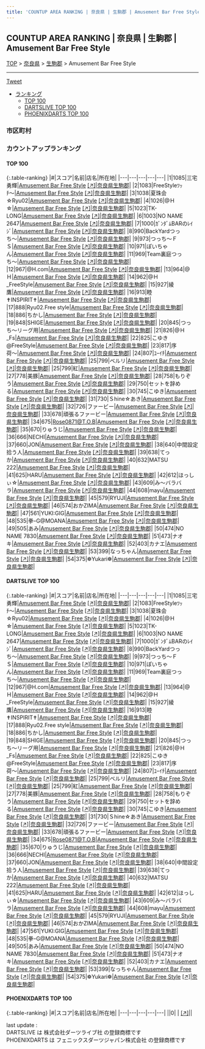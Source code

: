 ```yaml
---
title: 'COUNTUP AREA RANKING | 奈良県 | 生駒郡 | Amusement Bar Free Style'
---
```

## COUNTUP AREA RANKING | 奈良県 | 生駒郡 | Amusement Bar Free Style

[TOP](/darts/rank/) > [奈良県](/darts/rank/奈良県/) > [生駒郡](/darts/rank/奈良県/生駒郡/) > Amusement Bar Free Style

___

<a href="https://twitter.com/share?ref_src=twsrc%5Etfw" data-text="COUNTUP AREA RANKING | 奈良県生駒郡Amusement Bar Free Style" class="twitter-share-button" data-hashtags="DARTSLIVE,PHOENIXDARTS,darts,ダーツ" data-show-count="false">Tweet</a>

* [ランキング](#カウントアップランキング)
    * [TOP 100](#top-100)
    * [DARTSLIVE TOP 100](#dartslive-top-100)
    * [PHOENIXDARTS TOP 100](#phoenixdarts-top-100)

### 市区町村

<ul>

</ul>

### カウントアップランキング

#### TOP 100



{:.table-ranking}
|#|スコア|名前|店名|所在地|
|---|---|---|---|---|
|1|1085|<span class="rank-name-dl">三宅 勇輝</span>|<a href="/darts/rank/shops/1a01c2f8eb40a5d0a3f63593b5358cc4.html">Amusement Bar Free Style</a> <a href="https://search.dartslive.com/jp/shop/1a01c2f8eb40a5d0a3f63593b5358cc4">[↗]</a>|<a href="/darts/rank/奈良県/生駒郡">奈良県生駒郡</a>|
|2|1083|<span class="rank-name-dl">FreeStyleﾂｯﾁ〜</span>|<a href="/darts/rank/shops/1a01c2f8eb40a5d0a3f63593b5358cc4.html">Amusement Bar Free Style</a> <a href="https://search.dartslive.com/jp/shop/1a01c2f8eb40a5d0a3f63593b5358cc4">[↗]</a>|<a href="/darts/rank/奈良県/生駒郡">奈良県生駒郡</a>|
|3|1038|<span class="rank-name-dl">夏珠会☆Ryu02</span>|<a href="/darts/rank/shops/1a01c2f8eb40a5d0a3f63593b5358cc4.html">Amusement Bar Free Style</a> <a href="https://search.dartslive.com/jp/shop/1a01c2f8eb40a5d0a3f63593b5358cc4">[↗]</a>|<a href="/darts/rank/奈良県/生駒郡">奈良県生駒郡</a>|
|4|1026|<span class="rank-name-dl">@Ｈ☆</span>|<a href="/darts/rank/shops/1a01c2f8eb40a5d0a3f63593b5358cc4.html">Amusement Bar Free Style</a> <a href="https://search.dartslive.com/jp/shop/1a01c2f8eb40a5d0a3f63593b5358cc4">[↗]</a>|<a href="/darts/rank/奈良県/生駒郡">奈良県生駒郡</a>|
|5|1023|<span class="rank-name-dl">TK-LONG</span>|<a href="/darts/rank/shops/1a01c2f8eb40a5d0a3f63593b5358cc4.html">Amusement Bar Free Style</a> <a href="https://search.dartslive.com/jp/shop/1a01c2f8eb40a5d0a3f63593b5358cc4">[↗]</a>|<a href="/darts/rank/奈良県/生駒郡">奈良県生駒郡</a>|
|6|1003|<span class="rank-name-dl">NO NAME 2647</span>|<a href="/darts/rank/shops/1a01c2f8eb40a5d0a3f63593b5358cc4.html">Amusement Bar Free Style</a> <a href="https://search.dartslive.com/jp/shop/1a01c2f8eb40a5d0a3f63593b5358cc4">[↗]</a>|<a href="/darts/rank/奈良県/生駒郡">奈良県生駒郡</a>|
|7|1000|<span class="rank-name-dl">ｶﾞﾝﾀﾞﾑBARのﾚｲｼﾞ</span>|<a href="/darts/rank/shops/1a01c2f8eb40a5d0a3f63593b5358cc4.html">Amusement Bar Free Style</a> <a href="https://search.dartslive.com/jp/shop/1a01c2f8eb40a5d0a3f63593b5358cc4">[↗]</a>|<a href="/darts/rank/奈良県/生駒郡">奈良県生駒郡</a>|
|8|990|<span class="rank-name-dl">BackYardつっち〜</span>|<a href="/darts/rank/shops/1a01c2f8eb40a5d0a3f63593b5358cc4.html">Amusement Bar Free Style</a> <a href="https://search.dartslive.com/jp/shop/1a01c2f8eb40a5d0a3f63593b5358cc4">[↗]</a>|<a href="/darts/rank/奈良県/生駒郡">奈良県生駒郡</a>|
|9|973|<span class="rank-name-dl">つっち〜ＦＳ</span>|<a href="/darts/rank/shops/1a01c2f8eb40a5d0a3f63593b5358cc4.html">Amusement Bar Free Style</a> <a href="https://search.dartslive.com/jp/shop/1a01c2f8eb40a5d0a3f63593b5358cc4">[↗]</a>|<a href="/darts/rank/奈良県/生駒郡">奈良県生駒郡</a>|
|10|971|<span class="rank-name-dl">ぽいちゃん</span>|<a href="/darts/rank/shops/1a01c2f8eb40a5d0a3f63593b5358cc4.html">Amusement Bar Free Style</a> <a href="https://search.dartslive.com/jp/shop/1a01c2f8eb40a5d0a3f63593b5358cc4">[↗]</a>|<a href="/darts/rank/奈良県/生駒郡">奈良県生駒郡</a>|
|11|969|<span class="rank-name-dl">Team裏庭つっち〜</span>|<a href="/darts/rank/shops/1a01c2f8eb40a5d0a3f63593b5358cc4.html">Amusement Bar Free Style</a> <a href="https://search.dartslive.com/jp/shop/1a01c2f8eb40a5d0a3f63593b5358cc4">[↗]</a>|<a href="/darts/rank/奈良県/生駒郡">奈良県生駒郡</a>|
|12|967|<span class="rank-name-dl">@H.com</span>|<a href="/darts/rank/shops/1a01c2f8eb40a5d0a3f63593b5358cc4.html">Amusement Bar Free Style</a> <a href="https://search.dartslive.com/jp/shop/1a01c2f8eb40a5d0a3f63593b5358cc4">[↗]</a>|<a href="/darts/rank/奈良県/生駒郡">奈良県生駒郡</a>|
|13|964|<span class="rank-name-dl">@Ｈ</span>|<a href="/darts/rank/shops/1a01c2f8eb40a5d0a3f63593b5358cc4.html">Amusement Bar Free Style</a> <a href="https://search.dartslive.com/jp/shop/1a01c2f8eb40a5d0a3f63593b5358cc4">[↗]</a>|<a href="/darts/rank/奈良県/生駒郡">奈良県生駒郡</a>|
|14|962|<span class="rank-name-dl">@Ｈ_FreeStyle</span>|<a href="/darts/rank/shops/1a01c2f8eb40a5d0a3f63593b5358cc4.html">Amusement Bar Free Style</a> <a href="https://search.dartslive.com/jp/shop/1a01c2f8eb40a5d0a3f63593b5358cc4">[↗]</a>|<a href="/darts/rank/奈良県/生駒郡">奈良県生駒郡</a>|
|15|927|<span class="rank-name-dl">綾鷹</span>|<a href="/darts/rank/shops/1a01c2f8eb40a5d0a3f63593b5358cc4.html">Amusement Bar Free Style</a> <a href="https://search.dartslive.com/jp/shop/1a01c2f8eb40a5d0a3f63593b5358cc4">[↗]</a>|<a href="/darts/rank/奈良県/生駒郡">奈良県生駒郡</a>|
|16|913|<span class="rank-name-dl">睦✝INSPIRIT✝</span>|<a href="/darts/rank/shops/1a01c2f8eb40a5d0a3f63593b5358cc4.html">Amusement Bar Free Style</a> <a href="https://search.dartslive.com/jp/shop/1a01c2f8eb40a5d0a3f63593b5358cc4">[↗]</a>|<a href="/darts/rank/奈良県/生駒郡">奈良県生駒郡</a>|
|17|888|<span class="rank-name-dl">Ryu02.Free style</span>|<a href="/darts/rank/shops/1a01c2f8eb40a5d0a3f63593b5358cc4.html">Amusement Bar Free Style</a> <a href="https://search.dartslive.com/jp/shop/1a01c2f8eb40a5d0a3f63593b5358cc4">[↗]</a>|<a href="/darts/rank/奈良県/生駒郡">奈良県生駒郡</a>|
|18|886|<span class="rank-name-dl">ちかし</span>|<a href="/darts/rank/shops/1a01c2f8eb40a5d0a3f63593b5358cc4.html">Amusement Bar Free Style</a> <a href="https://search.dartslive.com/jp/shop/1a01c2f8eb40a5d0a3f63593b5358cc4">[↗]</a>|<a href="/darts/rank/奈良県/生駒郡">奈良県生駒郡</a>|
|19|848|<span class="rank-name-dl">SHIGE</span>|<a href="/darts/rank/shops/1a01c2f8eb40a5d0a3f63593b5358cc4.html">Amusement Bar Free Style</a> <a href="https://search.dartslive.com/jp/shop/1a01c2f8eb40a5d0a3f63593b5358cc4">[↗]</a>|<a href="/darts/rank/奈良県/生駒郡">奈良県生駒郡</a>|
|20|845|<span class="rank-name-dl">つっち〜リーグ用</span>|<a href="/darts/rank/shops/1a01c2f8eb40a5d0a3f63593b5358cc4.html">Amusement Bar Free Style</a> <a href="https://search.dartslive.com/jp/shop/1a01c2f8eb40a5d0a3f63593b5358cc4">[↗]</a>|<a href="/darts/rank/奈良県/生駒郡">奈良県生駒郡</a>|
|21|826|<span class="rank-name-dl">@Ｈ_Fs</span>|<a href="/darts/rank/shops/1a01c2f8eb40a5d0a3f63593b5358cc4.html">Amusement Bar Free Style</a> <a href="https://search.dartslive.com/jp/shop/1a01c2f8eb40a5d0a3f63593b5358cc4">[↗]</a>|<a href="/darts/rank/奈良県/生駒郡">奈良県生駒郡</a>|
|22|825|<span class="rank-name-dl">こゆき@FreeStyle</span>|<a href="/darts/rank/shops/1a01c2f8eb40a5d0a3f63593b5358cc4.html">Amusement Bar Free Style</a> <a href="https://search.dartslive.com/jp/shop/1a01c2f8eb40a5d0a3f63593b5358cc4">[↗]</a>|<a href="/darts/rank/奈良県/生駒郡">奈良県生駒郡</a>|
|23|817|<span class="rank-name-dl">序荷〜</span>|<a href="/darts/rank/shops/1a01c2f8eb40a5d0a3f63593b5358cc4.html">Amusement Bar Free Style</a> <a href="https://search.dartslive.com/jp/shop/1a01c2f8eb40a5d0a3f63593b5358cc4">[↗]</a>|<a href="/darts/rank/奈良県/生駒郡">奈良県生駒郡</a>|
|24|807|<span class="rank-name-dl">ﾕｰｲﾁ</span>|<a href="/darts/rank/shops/1a01c2f8eb40a5d0a3f63593b5358cc4.html">Amusement Bar Free Style</a> <a href="https://search.dartslive.com/jp/shop/1a01c2f8eb40a5d0a3f63593b5358cc4">[↗]</a>|<a href="/darts/rank/奈良県/生駒郡">奈良県生駒郡</a>|
|25|799|<span class="rank-name-dl">ベルリ</span>|<a href="/darts/rank/shops/1a01c2f8eb40a5d0a3f63593b5358cc4.html">Amusement Bar Free Style</a> <a href="https://search.dartslive.com/jp/shop/1a01c2f8eb40a5d0a3f63593b5358cc4">[↗]</a>|<a href="/darts/rank/奈良県/生駒郡">奈良県生駒郡</a>|
|25|799|<span class="rank-name-dl">紅</span>|<a href="/darts/rank/shops/1a01c2f8eb40a5d0a3f63593b5358cc4.html">Amusement Bar Free Style</a> <a href="https://search.dartslive.com/jp/shop/1a01c2f8eb40a5d0a3f63593b5358cc4">[↗]</a>|<a href="/darts/rank/奈良県/生駒郡">奈良県生駒郡</a>|
|27|778|<span class="rank-name-dl">美豚</span>|<a href="/darts/rank/shops/1a01c2f8eb40a5d0a3f63593b5358cc4.html">Amusement Bar Free Style</a> <a href="https://search.dartslive.com/jp/shop/1a01c2f8eb40a5d0a3f63593b5358cc4">[↗]</a>|<a href="/darts/rank/奈良県/生駒郡">奈良県生駒郡</a>|
|28|758|<span class="rank-name-dl">もりぞう</span>|<a href="/darts/rank/shops/1a01c2f8eb40a5d0a3f63593b5358cc4.html">Amusement Bar Free Style</a> <a href="https://search.dartslive.com/jp/shop/1a01c2f8eb40a5d0a3f63593b5358cc4">[↗]</a>|<a href="/darts/rank/奈良県/生駒郡">奈良県生駒郡</a>|
|29|750|<span class="rank-name-dl">セットを辞める</span>|<a href="/darts/rank/shops/1a01c2f8eb40a5d0a3f63593b5358cc4.html">Amusement Bar Free Style</a> <a href="https://search.dartslive.com/jp/shop/1a01c2f8eb40a5d0a3f63593b5358cc4">[↗]</a>|<a href="/darts/rank/奈良県/生駒郡">奈良県生駒郡</a>|
|30|745|<span class="rank-name-dl">こゆき</span>|<a href="/darts/rank/shops/1a01c2f8eb40a5d0a3f63593b5358cc4.html">Amusement Bar Free Style</a> <a href="https://search.dartslive.com/jp/shop/1a01c2f8eb40a5d0a3f63593b5358cc4">[↗]</a>|<a href="/darts/rank/奈良県/生駒郡">奈良県生駒郡</a>|
|31|730|<span class="rank-name-dl">Ｓhine☆あき</span>|<a href="/darts/rank/shops/1a01c2f8eb40a5d0a3f63593b5358cc4.html">Amusement Bar Free Style</a> <a href="https://search.dartslive.com/jp/shop/1a01c2f8eb40a5d0a3f63593b5358cc4">[↗]</a>|<a href="/darts/rank/奈良県/生駒郡">奈良県生駒郡</a>|
|32|726|<span class="rank-name-dl">ファービー</span>|<a href="/darts/rank/shops/1a01c2f8eb40a5d0a3f63593b5358cc4.html">Amusement Bar Free Style</a> <a href="https://search.dartslive.com/jp/shop/1a01c2f8eb40a5d0a3f63593b5358cc4">[↗]</a>|<a href="/darts/rank/奈良県/生駒郡">奈良県生駒郡</a>|
|33|678|<span class="rank-name-dl">頑張るファービー</span>|<a href="/darts/rank/shops/1a01c2f8eb40a5d0a3f63593b5358cc4.html">Amusement Bar Free Style</a> <a href="https://search.dartslive.com/jp/shop/1a01c2f8eb40a5d0a3f63593b5358cc4">[↗]</a>|<a href="/darts/rank/奈良県/生駒郡">奈良県生駒郡</a>|
|34|675|<span class="rank-name-dl">Rose0871@T.O.B</span>|<a href="/darts/rank/shops/1a01c2f8eb40a5d0a3f63593b5358cc4.html">Amusement Bar Free Style</a> <a href="https://search.dartslive.com/jp/shop/1a01c2f8eb40a5d0a3f63593b5358cc4">[↗]</a>|<a href="/darts/rank/奈良県/生駒郡">奈良県生駒郡</a>|
|35|670|<span class="rank-name-dl">りゅうじ</span>|<a href="/darts/rank/shops/1a01c2f8eb40a5d0a3f63593b5358cc4.html">Amusement Bar Free Style</a> <a href="https://search.dartslive.com/jp/shop/1a01c2f8eb40a5d0a3f63593b5358cc4">[↗]</a>|<a href="/darts/rank/奈良県/生駒郡">奈良県生駒郡</a>|
|36|666|<span class="rank-name-dl">NECHI</span>|<a href="/darts/rank/shops/1a01c2f8eb40a5d0a3f63593b5358cc4.html">Amusement Bar Free Style</a> <a href="https://search.dartslive.com/jp/shop/1a01c2f8eb40a5d0a3f63593b5358cc4">[↗]</a>|<a href="/darts/rank/奈良県/生駒郡">奈良県生駒郡</a>|
|37|660|<span class="rank-name-dl">JON</span>|<a href="/darts/rank/shops/1a01c2f8eb40a5d0a3f63593b5358cc4.html">Amusement Bar Free Style</a> <a href="https://search.dartslive.com/jp/shop/1a01c2f8eb40a5d0a3f63593b5358cc4">[↗]</a>|<a href="/darts/rank/奈良県/生駒郡">奈良県生駒郡</a>|
|38|640|<span class="rank-name-dl">中間設定拾う人</span>|<a href="/darts/rank/shops/1a01c2f8eb40a5d0a3f63593b5358cc4.html">Amusement Bar Free Style</a> <a href="https://search.dartslive.com/jp/shop/1a01c2f8eb40a5d0a3f63593b5358cc4">[↗]</a>|<a href="/darts/rank/奈良県/生駒郡">奈良県生駒郡</a>|
|39|638|<span class="rank-name-dl">てっか</span>|<a href="/darts/rank/shops/1a01c2f8eb40a5d0a3f63593b5358cc4.html">Amusement Bar Free Style</a> <a href="https://search.dartslive.com/jp/shop/1a01c2f8eb40a5d0a3f63593b5358cc4">[↗]</a>|<a href="/darts/rank/奈良県/生駒郡">奈良県生駒郡</a>|
|40|632|<span class="rank-name-dl">MATSU 222</span>|<a href="/darts/rank/shops/1a01c2f8eb40a5d0a3f63593b5358cc4.html">Amusement Bar Free Style</a> <a href="https://search.dartslive.com/jp/shop/1a01c2f8eb40a5d0a3f63593b5358cc4">[↗]</a>|<a href="/darts/rank/奈良県/生駒郡">奈良県生駒郡</a>|
|41|625|<span class="rank-name-dl">HARU</span>|<a href="/darts/rank/shops/1a01c2f8eb40a5d0a3f63593b5358cc4.html">Amusement Bar Free Style</a> <a href="https://search.dartslive.com/jp/shop/1a01c2f8eb40a5d0a3f63593b5358cc4">[↗]</a>|<a href="/darts/rank/奈良県/生駒郡">奈良県生駒郡</a>|
|42|612|<span class="rank-name-dl">ほっしぃ☆</span>|<a href="/darts/rank/shops/1a01c2f8eb40a5d0a3f63593b5358cc4.html">Amusement Bar Free Style</a> <a href="https://search.dartslive.com/jp/shop/1a01c2f8eb40a5d0a3f63593b5358cc4">[↗]</a>|<a href="/darts/rank/奈良県/生駒郡">奈良県生駒郡</a>|
|43|609|<span class="rank-name-dl">み〜バラバラ</span>|<a href="/darts/rank/shops/1a01c2f8eb40a5d0a3f63593b5358cc4.html">Amusement Bar Free Style</a> <a href="https://search.dartslive.com/jp/shop/1a01c2f8eb40a5d0a3f63593b5358cc4">[↗]</a>|<a href="/darts/rank/奈良県/生駒郡">奈良県生駒郡</a>|
|44|608|<span class="rank-name-dl">mayu</span>|<a href="/darts/rank/shops/1a01c2f8eb40a5d0a3f63593b5358cc4.html">Amusement Bar Free Style</a> <a href="https://search.dartslive.com/jp/shop/1a01c2f8eb40a5d0a3f63593b5358cc4">[↗]</a>|<a href="/darts/rank/奈良県/生駒郡">奈良県生駒郡</a>|
|45|579|<span class="rank-name-dl">RYUJI</span>|<a href="/darts/rank/shops/1a01c2f8eb40a5d0a3f63593b5358cc4.html">Amusement Bar Free Style</a> <a href="https://search.dartslive.com/jp/shop/1a01c2f8eb40a5d0a3f63593b5358cc4">[↗]</a>|<a href="/darts/rank/奈良県/生駒郡">奈良県生駒郡</a>|
|46|574|<span class="rank-name-dl">おかZIMA</span>|<a href="/darts/rank/shops/1a01c2f8eb40a5d0a3f63593b5358cc4.html">Amusement Bar Free Style</a> <a href="https://search.dartslive.com/jp/shop/1a01c2f8eb40a5d0a3f63593b5358cc4">[↗]</a>|<a href="/darts/rank/奈良県/生駒郡">奈良県生駒郡</a>|
|47|561|<span class="rank-name-dl">YUKI:GIG</span>|<a href="/darts/rank/shops/1a01c2f8eb40a5d0a3f63593b5358cc4.html">Amusement Bar Free Style</a> <a href="https://search.dartslive.com/jp/shop/1a01c2f8eb40a5d0a3f63593b5358cc4">[↗]</a>|<a href="/darts/rank/奈良県/生駒郡">奈良県生駒郡</a>|
|48|535|<span class="rank-name-dl">拳ｰG@MOANA</span>|<a href="/darts/rank/shops/1a01c2f8eb40a5d0a3f63593b5358cc4.html">Amusement Bar Free Style</a> <a href="https://search.dartslive.com/jp/shop/1a01c2f8eb40a5d0a3f63593b5358cc4">[↗]</a>|<a href="/darts/rank/奈良県/生駒郡">奈良県生駒郡</a>|
|49|505|<span class="rank-name-dl">あみ</span>|<a href="/darts/rank/shops/1a01c2f8eb40a5d0a3f63593b5358cc4.html">Amusement Bar Free Style</a> <a href="https://search.dartslive.com/jp/shop/1a01c2f8eb40a5d0a3f63593b5358cc4">[↗]</a>|<a href="/darts/rank/奈良県/生駒郡">奈良県生駒郡</a>|
|50|474|<span class="rank-name-dl">NO NAME 7830</span>|<a href="/darts/rank/shops/1a01c2f8eb40a5d0a3f63593b5358cc4.html">Amusement Bar Free Style</a> <a href="https://search.dartslive.com/jp/shop/1a01c2f8eb40a5d0a3f63593b5358cc4">[↗]</a>|<a href="/darts/rank/奈良県/生駒郡">奈良県生駒郡</a>|
|51|473|<span class="rank-name-dl">ナオキ</span>|<a href="/darts/rank/shops/1a01c2f8eb40a5d0a3f63593b5358cc4.html">Amusement Bar Free Style</a> <a href="https://search.dartslive.com/jp/shop/1a01c2f8eb40a5d0a3f63593b5358cc4">[↗]</a>|<a href="/darts/rank/奈良県/生駒郡">奈良県生駒郡</a>|
|52|403|<span class="rank-name-dl">カナエ</span>|<a href="/darts/rank/shops/1a01c2f8eb40a5d0a3f63593b5358cc4.html">Amusement Bar Free Style</a> <a href="https://search.dartslive.com/jp/shop/1a01c2f8eb40a5d0a3f63593b5358cc4">[↗]</a>|<a href="/darts/rank/奈良県/生駒郡">奈良県生駒郡</a>|
|53|399|<span class="rank-name-dl">なっちゃん</span>|<a href="/darts/rank/shops/1a01c2f8eb40a5d0a3f63593b5358cc4.html">Amusement Bar Free Style</a> <a href="https://search.dartslive.com/jp/shop/1a01c2f8eb40a5d0a3f63593b5358cc4">[↗]</a>|<a href="/darts/rank/奈良県/生駒郡">奈良県生駒郡</a>|
|54|375|<span class="rank-name-dl">❁Yukari❁</span>|<a href="/darts/rank/shops/1a01c2f8eb40a5d0a3f63593b5358cc4.html">Amusement Bar Free Style</a> <a href="https://search.dartslive.com/jp/shop/1a01c2f8eb40a5d0a3f63593b5358cc4">[↗]</a>|<a href="/darts/rank/奈良県/生駒郡">奈良県生駒郡</a>|


#### DARTSLIVE TOP 100



{:.table-ranking}
|#|スコア|名前|店名|所在地|
|---|---|---|---|---|
|1|1085|<span class="rank-name-dl">三宅 勇輝</span>|<a href="/darts/rank/shops/1a01c2f8eb40a5d0a3f63593b5358cc4.html">Amusement Bar Free Style</a> <a href="https://search.dartslive.com/jp/shop/1a01c2f8eb40a5d0a3f63593b5358cc4">[↗]</a>|<a href="/darts/rank/奈良県/生駒郡">奈良県生駒郡</a>|
|2|1083|<span class="rank-name-dl">FreeStyleﾂｯﾁ〜</span>|<a href="/darts/rank/shops/1a01c2f8eb40a5d0a3f63593b5358cc4.html">Amusement Bar Free Style</a> <a href="https://search.dartslive.com/jp/shop/1a01c2f8eb40a5d0a3f63593b5358cc4">[↗]</a>|<a href="/darts/rank/奈良県/生駒郡">奈良県生駒郡</a>|
|3|1038|<span class="rank-name-dl">夏珠会☆Ryu02</span>|<a href="/darts/rank/shops/1a01c2f8eb40a5d0a3f63593b5358cc4.html">Amusement Bar Free Style</a> <a href="https://search.dartslive.com/jp/shop/1a01c2f8eb40a5d0a3f63593b5358cc4">[↗]</a>|<a href="/darts/rank/奈良県/生駒郡">奈良県生駒郡</a>|
|4|1026|<span class="rank-name-dl">@Ｈ☆</span>|<a href="/darts/rank/shops/1a01c2f8eb40a5d0a3f63593b5358cc4.html">Amusement Bar Free Style</a> <a href="https://search.dartslive.com/jp/shop/1a01c2f8eb40a5d0a3f63593b5358cc4">[↗]</a>|<a href="/darts/rank/奈良県/生駒郡">奈良県生駒郡</a>|
|5|1023|<span class="rank-name-dl">TK-LONG</span>|<a href="/darts/rank/shops/1a01c2f8eb40a5d0a3f63593b5358cc4.html">Amusement Bar Free Style</a> <a href="https://search.dartslive.com/jp/shop/1a01c2f8eb40a5d0a3f63593b5358cc4">[↗]</a>|<a href="/darts/rank/奈良県/生駒郡">奈良県生駒郡</a>|
|6|1003|<span class="rank-name-dl">NO NAME 2647</span>|<a href="/darts/rank/shops/1a01c2f8eb40a5d0a3f63593b5358cc4.html">Amusement Bar Free Style</a> <a href="https://search.dartslive.com/jp/shop/1a01c2f8eb40a5d0a3f63593b5358cc4">[↗]</a>|<a href="/darts/rank/奈良県/生駒郡">奈良県生駒郡</a>|
|7|1000|<span class="rank-name-dl">ｶﾞﾝﾀﾞﾑBARのﾚｲｼﾞ</span>|<a href="/darts/rank/shops/1a01c2f8eb40a5d0a3f63593b5358cc4.html">Amusement Bar Free Style</a> <a href="https://search.dartslive.com/jp/shop/1a01c2f8eb40a5d0a3f63593b5358cc4">[↗]</a>|<a href="/darts/rank/奈良県/生駒郡">奈良県生駒郡</a>|
|8|990|<span class="rank-name-dl">BackYardつっち〜</span>|<a href="/darts/rank/shops/1a01c2f8eb40a5d0a3f63593b5358cc4.html">Amusement Bar Free Style</a> <a href="https://search.dartslive.com/jp/shop/1a01c2f8eb40a5d0a3f63593b5358cc4">[↗]</a>|<a href="/darts/rank/奈良県/生駒郡">奈良県生駒郡</a>|
|9|973|<span class="rank-name-dl">つっち〜ＦＳ</span>|<a href="/darts/rank/shops/1a01c2f8eb40a5d0a3f63593b5358cc4.html">Amusement Bar Free Style</a> <a href="https://search.dartslive.com/jp/shop/1a01c2f8eb40a5d0a3f63593b5358cc4">[↗]</a>|<a href="/darts/rank/奈良県/生駒郡">奈良県生駒郡</a>|
|10|971|<span class="rank-name-dl">ぽいちゃん</span>|<a href="/darts/rank/shops/1a01c2f8eb40a5d0a3f63593b5358cc4.html">Amusement Bar Free Style</a> <a href="https://search.dartslive.com/jp/shop/1a01c2f8eb40a5d0a3f63593b5358cc4">[↗]</a>|<a href="/darts/rank/奈良県/生駒郡">奈良県生駒郡</a>|
|11|969|<span class="rank-name-dl">Team裏庭つっち〜</span>|<a href="/darts/rank/shops/1a01c2f8eb40a5d0a3f63593b5358cc4.html">Amusement Bar Free Style</a> <a href="https://search.dartslive.com/jp/shop/1a01c2f8eb40a5d0a3f63593b5358cc4">[↗]</a>|<a href="/darts/rank/奈良県/生駒郡">奈良県生駒郡</a>|
|12|967|<span class="rank-name-dl">@H.com</span>|<a href="/darts/rank/shops/1a01c2f8eb40a5d0a3f63593b5358cc4.html">Amusement Bar Free Style</a> <a href="https://search.dartslive.com/jp/shop/1a01c2f8eb40a5d0a3f63593b5358cc4">[↗]</a>|<a href="/darts/rank/奈良県/生駒郡">奈良県生駒郡</a>|
|13|964|<span class="rank-name-dl">@Ｈ</span>|<a href="/darts/rank/shops/1a01c2f8eb40a5d0a3f63593b5358cc4.html">Amusement Bar Free Style</a> <a href="https://search.dartslive.com/jp/shop/1a01c2f8eb40a5d0a3f63593b5358cc4">[↗]</a>|<a href="/darts/rank/奈良県/生駒郡">奈良県生駒郡</a>|
|14|962|<span class="rank-name-dl">@Ｈ_FreeStyle</span>|<a href="/darts/rank/shops/1a01c2f8eb40a5d0a3f63593b5358cc4.html">Amusement Bar Free Style</a> <a href="https://search.dartslive.com/jp/shop/1a01c2f8eb40a5d0a3f63593b5358cc4">[↗]</a>|<a href="/darts/rank/奈良県/生駒郡">奈良県生駒郡</a>|
|15|927|<span class="rank-name-dl">綾鷹</span>|<a href="/darts/rank/shops/1a01c2f8eb40a5d0a3f63593b5358cc4.html">Amusement Bar Free Style</a> <a href="https://search.dartslive.com/jp/shop/1a01c2f8eb40a5d0a3f63593b5358cc4">[↗]</a>|<a href="/darts/rank/奈良県/生駒郡">奈良県生駒郡</a>|
|16|913|<span class="rank-name-dl">睦✝INSPIRIT✝</span>|<a href="/darts/rank/shops/1a01c2f8eb40a5d0a3f63593b5358cc4.html">Amusement Bar Free Style</a> <a href="https://search.dartslive.com/jp/shop/1a01c2f8eb40a5d0a3f63593b5358cc4">[↗]</a>|<a href="/darts/rank/奈良県/生駒郡">奈良県生駒郡</a>|
|17|888|<span class="rank-name-dl">Ryu02.Free style</span>|<a href="/darts/rank/shops/1a01c2f8eb40a5d0a3f63593b5358cc4.html">Amusement Bar Free Style</a> <a href="https://search.dartslive.com/jp/shop/1a01c2f8eb40a5d0a3f63593b5358cc4">[↗]</a>|<a href="/darts/rank/奈良県/生駒郡">奈良県生駒郡</a>|
|18|886|<span class="rank-name-dl">ちかし</span>|<a href="/darts/rank/shops/1a01c2f8eb40a5d0a3f63593b5358cc4.html">Amusement Bar Free Style</a> <a href="https://search.dartslive.com/jp/shop/1a01c2f8eb40a5d0a3f63593b5358cc4">[↗]</a>|<a href="/darts/rank/奈良県/生駒郡">奈良県生駒郡</a>|
|19|848|<span class="rank-name-dl">SHIGE</span>|<a href="/darts/rank/shops/1a01c2f8eb40a5d0a3f63593b5358cc4.html">Amusement Bar Free Style</a> <a href="https://search.dartslive.com/jp/shop/1a01c2f8eb40a5d0a3f63593b5358cc4">[↗]</a>|<a href="/darts/rank/奈良県/生駒郡">奈良県生駒郡</a>|
|20|845|<span class="rank-name-dl">つっち〜リーグ用</span>|<a href="/darts/rank/shops/1a01c2f8eb40a5d0a3f63593b5358cc4.html">Amusement Bar Free Style</a> <a href="https://search.dartslive.com/jp/shop/1a01c2f8eb40a5d0a3f63593b5358cc4">[↗]</a>|<a href="/darts/rank/奈良県/生駒郡">奈良県生駒郡</a>|
|21|826|<span class="rank-name-dl">@Ｈ_Fs</span>|<a href="/darts/rank/shops/1a01c2f8eb40a5d0a3f63593b5358cc4.html">Amusement Bar Free Style</a> <a href="https://search.dartslive.com/jp/shop/1a01c2f8eb40a5d0a3f63593b5358cc4">[↗]</a>|<a href="/darts/rank/奈良県/生駒郡">奈良県生駒郡</a>|
|22|825|<span class="rank-name-dl">こゆき@FreeStyle</span>|<a href="/darts/rank/shops/1a01c2f8eb40a5d0a3f63593b5358cc4.html">Amusement Bar Free Style</a> <a href="https://search.dartslive.com/jp/shop/1a01c2f8eb40a5d0a3f63593b5358cc4">[↗]</a>|<a href="/darts/rank/奈良県/生駒郡">奈良県生駒郡</a>|
|23|817|<span class="rank-name-dl">序荷〜</span>|<a href="/darts/rank/shops/1a01c2f8eb40a5d0a3f63593b5358cc4.html">Amusement Bar Free Style</a> <a href="https://search.dartslive.com/jp/shop/1a01c2f8eb40a5d0a3f63593b5358cc4">[↗]</a>|<a href="/darts/rank/奈良県/生駒郡">奈良県生駒郡</a>|
|24|807|<span class="rank-name-dl">ﾕｰｲﾁ</span>|<a href="/darts/rank/shops/1a01c2f8eb40a5d0a3f63593b5358cc4.html">Amusement Bar Free Style</a> <a href="https://search.dartslive.com/jp/shop/1a01c2f8eb40a5d0a3f63593b5358cc4">[↗]</a>|<a href="/darts/rank/奈良県/生駒郡">奈良県生駒郡</a>|
|25|799|<span class="rank-name-dl">ベルリ</span>|<a href="/darts/rank/shops/1a01c2f8eb40a5d0a3f63593b5358cc4.html">Amusement Bar Free Style</a> <a href="https://search.dartslive.com/jp/shop/1a01c2f8eb40a5d0a3f63593b5358cc4">[↗]</a>|<a href="/darts/rank/奈良県/生駒郡">奈良県生駒郡</a>|
|25|799|<span class="rank-name-dl">紅</span>|<a href="/darts/rank/shops/1a01c2f8eb40a5d0a3f63593b5358cc4.html">Amusement Bar Free Style</a> <a href="https://search.dartslive.com/jp/shop/1a01c2f8eb40a5d0a3f63593b5358cc4">[↗]</a>|<a href="/darts/rank/奈良県/生駒郡">奈良県生駒郡</a>|
|27|778|<span class="rank-name-dl">美豚</span>|<a href="/darts/rank/shops/1a01c2f8eb40a5d0a3f63593b5358cc4.html">Amusement Bar Free Style</a> <a href="https://search.dartslive.com/jp/shop/1a01c2f8eb40a5d0a3f63593b5358cc4">[↗]</a>|<a href="/darts/rank/奈良県/生駒郡">奈良県生駒郡</a>|
|28|758|<span class="rank-name-dl">もりぞう</span>|<a href="/darts/rank/shops/1a01c2f8eb40a5d0a3f63593b5358cc4.html">Amusement Bar Free Style</a> <a href="https://search.dartslive.com/jp/shop/1a01c2f8eb40a5d0a3f63593b5358cc4">[↗]</a>|<a href="/darts/rank/奈良県/生駒郡">奈良県生駒郡</a>|
|29|750|<span class="rank-name-dl">セットを辞める</span>|<a href="/darts/rank/shops/1a01c2f8eb40a5d0a3f63593b5358cc4.html">Amusement Bar Free Style</a> <a href="https://search.dartslive.com/jp/shop/1a01c2f8eb40a5d0a3f63593b5358cc4">[↗]</a>|<a href="/darts/rank/奈良県/生駒郡">奈良県生駒郡</a>|
|30|745|<span class="rank-name-dl">こゆき</span>|<a href="/darts/rank/shops/1a01c2f8eb40a5d0a3f63593b5358cc4.html">Amusement Bar Free Style</a> <a href="https://search.dartslive.com/jp/shop/1a01c2f8eb40a5d0a3f63593b5358cc4">[↗]</a>|<a href="/darts/rank/奈良県/生駒郡">奈良県生駒郡</a>|
|31|730|<span class="rank-name-dl">Ｓhine☆あき</span>|<a href="/darts/rank/shops/1a01c2f8eb40a5d0a3f63593b5358cc4.html">Amusement Bar Free Style</a> <a href="https://search.dartslive.com/jp/shop/1a01c2f8eb40a5d0a3f63593b5358cc4">[↗]</a>|<a href="/darts/rank/奈良県/生駒郡">奈良県生駒郡</a>|
|32|726|<span class="rank-name-dl">ファービー</span>|<a href="/darts/rank/shops/1a01c2f8eb40a5d0a3f63593b5358cc4.html">Amusement Bar Free Style</a> <a href="https://search.dartslive.com/jp/shop/1a01c2f8eb40a5d0a3f63593b5358cc4">[↗]</a>|<a href="/darts/rank/奈良県/生駒郡">奈良県生駒郡</a>|
|33|678|<span class="rank-name-dl">頑張るファービー</span>|<a href="/darts/rank/shops/1a01c2f8eb40a5d0a3f63593b5358cc4.html">Amusement Bar Free Style</a> <a href="https://search.dartslive.com/jp/shop/1a01c2f8eb40a5d0a3f63593b5358cc4">[↗]</a>|<a href="/darts/rank/奈良県/生駒郡">奈良県生駒郡</a>|
|34|675|<span class="rank-name-dl">Rose0871@T.O.B</span>|<a href="/darts/rank/shops/1a01c2f8eb40a5d0a3f63593b5358cc4.html">Amusement Bar Free Style</a> <a href="https://search.dartslive.com/jp/shop/1a01c2f8eb40a5d0a3f63593b5358cc4">[↗]</a>|<a href="/darts/rank/奈良県/生駒郡">奈良県生駒郡</a>|
|35|670|<span class="rank-name-dl">りゅうじ</span>|<a href="/darts/rank/shops/1a01c2f8eb40a5d0a3f63593b5358cc4.html">Amusement Bar Free Style</a> <a href="https://search.dartslive.com/jp/shop/1a01c2f8eb40a5d0a3f63593b5358cc4">[↗]</a>|<a href="/darts/rank/奈良県/生駒郡">奈良県生駒郡</a>|
|36|666|<span class="rank-name-dl">NECHI</span>|<a href="/darts/rank/shops/1a01c2f8eb40a5d0a3f63593b5358cc4.html">Amusement Bar Free Style</a> <a href="https://search.dartslive.com/jp/shop/1a01c2f8eb40a5d0a3f63593b5358cc4">[↗]</a>|<a href="/darts/rank/奈良県/生駒郡">奈良県生駒郡</a>|
|37|660|<span class="rank-name-dl">JON</span>|<a href="/darts/rank/shops/1a01c2f8eb40a5d0a3f63593b5358cc4.html">Amusement Bar Free Style</a> <a href="https://search.dartslive.com/jp/shop/1a01c2f8eb40a5d0a3f63593b5358cc4">[↗]</a>|<a href="/darts/rank/奈良県/生駒郡">奈良県生駒郡</a>|
|38|640|<span class="rank-name-dl">中間設定拾う人</span>|<a href="/darts/rank/shops/1a01c2f8eb40a5d0a3f63593b5358cc4.html">Amusement Bar Free Style</a> <a href="https://search.dartslive.com/jp/shop/1a01c2f8eb40a5d0a3f63593b5358cc4">[↗]</a>|<a href="/darts/rank/奈良県/生駒郡">奈良県生駒郡</a>|
|39|638|<span class="rank-name-dl">てっか</span>|<a href="/darts/rank/shops/1a01c2f8eb40a5d0a3f63593b5358cc4.html">Amusement Bar Free Style</a> <a href="https://search.dartslive.com/jp/shop/1a01c2f8eb40a5d0a3f63593b5358cc4">[↗]</a>|<a href="/darts/rank/奈良県/生駒郡">奈良県生駒郡</a>|
|40|632|<span class="rank-name-dl">MATSU 222</span>|<a href="/darts/rank/shops/1a01c2f8eb40a5d0a3f63593b5358cc4.html">Amusement Bar Free Style</a> <a href="https://search.dartslive.com/jp/shop/1a01c2f8eb40a5d0a3f63593b5358cc4">[↗]</a>|<a href="/darts/rank/奈良県/生駒郡">奈良県生駒郡</a>|
|41|625|<span class="rank-name-dl">HARU</span>|<a href="/darts/rank/shops/1a01c2f8eb40a5d0a3f63593b5358cc4.html">Amusement Bar Free Style</a> <a href="https://search.dartslive.com/jp/shop/1a01c2f8eb40a5d0a3f63593b5358cc4">[↗]</a>|<a href="/darts/rank/奈良県/生駒郡">奈良県生駒郡</a>|
|42|612|<span class="rank-name-dl">ほっしぃ☆</span>|<a href="/darts/rank/shops/1a01c2f8eb40a5d0a3f63593b5358cc4.html">Amusement Bar Free Style</a> <a href="https://search.dartslive.com/jp/shop/1a01c2f8eb40a5d0a3f63593b5358cc4">[↗]</a>|<a href="/darts/rank/奈良県/生駒郡">奈良県生駒郡</a>|
|43|609|<span class="rank-name-dl">み〜バラバラ</span>|<a href="/darts/rank/shops/1a01c2f8eb40a5d0a3f63593b5358cc4.html">Amusement Bar Free Style</a> <a href="https://search.dartslive.com/jp/shop/1a01c2f8eb40a5d0a3f63593b5358cc4">[↗]</a>|<a href="/darts/rank/奈良県/生駒郡">奈良県生駒郡</a>|
|44|608|<span class="rank-name-dl">mayu</span>|<a href="/darts/rank/shops/1a01c2f8eb40a5d0a3f63593b5358cc4.html">Amusement Bar Free Style</a> <a href="https://search.dartslive.com/jp/shop/1a01c2f8eb40a5d0a3f63593b5358cc4">[↗]</a>|<a href="/darts/rank/奈良県/生駒郡">奈良県生駒郡</a>|
|45|579|<span class="rank-name-dl">RYUJI</span>|<a href="/darts/rank/shops/1a01c2f8eb40a5d0a3f63593b5358cc4.html">Amusement Bar Free Style</a> <a href="https://search.dartslive.com/jp/shop/1a01c2f8eb40a5d0a3f63593b5358cc4">[↗]</a>|<a href="/darts/rank/奈良県/生駒郡">奈良県生駒郡</a>|
|46|574|<span class="rank-name-dl">おかZIMA</span>|<a href="/darts/rank/shops/1a01c2f8eb40a5d0a3f63593b5358cc4.html">Amusement Bar Free Style</a> <a href="https://search.dartslive.com/jp/shop/1a01c2f8eb40a5d0a3f63593b5358cc4">[↗]</a>|<a href="/darts/rank/奈良県/生駒郡">奈良県生駒郡</a>|
|47|561|<span class="rank-name-dl">YUKI:GIG</span>|<a href="/darts/rank/shops/1a01c2f8eb40a5d0a3f63593b5358cc4.html">Amusement Bar Free Style</a> <a href="https://search.dartslive.com/jp/shop/1a01c2f8eb40a5d0a3f63593b5358cc4">[↗]</a>|<a href="/darts/rank/奈良県/生駒郡">奈良県生駒郡</a>|
|48|535|<span class="rank-name-dl">拳ｰG@MOANA</span>|<a href="/darts/rank/shops/1a01c2f8eb40a5d0a3f63593b5358cc4.html">Amusement Bar Free Style</a> <a href="https://search.dartslive.com/jp/shop/1a01c2f8eb40a5d0a3f63593b5358cc4">[↗]</a>|<a href="/darts/rank/奈良県/生駒郡">奈良県生駒郡</a>|
|49|505|<span class="rank-name-dl">あみ</span>|<a href="/darts/rank/shops/1a01c2f8eb40a5d0a3f63593b5358cc4.html">Amusement Bar Free Style</a> <a href="https://search.dartslive.com/jp/shop/1a01c2f8eb40a5d0a3f63593b5358cc4">[↗]</a>|<a href="/darts/rank/奈良県/生駒郡">奈良県生駒郡</a>|
|50|474|<span class="rank-name-dl">NO NAME 7830</span>|<a href="/darts/rank/shops/1a01c2f8eb40a5d0a3f63593b5358cc4.html">Amusement Bar Free Style</a> <a href="https://search.dartslive.com/jp/shop/1a01c2f8eb40a5d0a3f63593b5358cc4">[↗]</a>|<a href="/darts/rank/奈良県/生駒郡">奈良県生駒郡</a>|
|51|473|<span class="rank-name-dl">ナオキ</span>|<a href="/darts/rank/shops/1a01c2f8eb40a5d0a3f63593b5358cc4.html">Amusement Bar Free Style</a> <a href="https://search.dartslive.com/jp/shop/1a01c2f8eb40a5d0a3f63593b5358cc4">[↗]</a>|<a href="/darts/rank/奈良県/生駒郡">奈良県生駒郡</a>|
|52|403|<span class="rank-name-dl">カナエ</span>|<a href="/darts/rank/shops/1a01c2f8eb40a5d0a3f63593b5358cc4.html">Amusement Bar Free Style</a> <a href="https://search.dartslive.com/jp/shop/1a01c2f8eb40a5d0a3f63593b5358cc4">[↗]</a>|<a href="/darts/rank/奈良県/生駒郡">奈良県生駒郡</a>|
|53|399|<span class="rank-name-dl">なっちゃん</span>|<a href="/darts/rank/shops/1a01c2f8eb40a5d0a3f63593b5358cc4.html">Amusement Bar Free Style</a> <a href="https://search.dartslive.com/jp/shop/1a01c2f8eb40a5d0a3f63593b5358cc4">[↗]</a>|<a href="/darts/rank/奈良県/生駒郡">奈良県生駒郡</a>|
|54|375|<span class="rank-name-dl">❁Yukari❁</span>|<a href="/darts/rank/shops/1a01c2f8eb40a5d0a3f63593b5358cc4.html">Amusement Bar Free Style</a> <a href="https://search.dartslive.com/jp/shop/1a01c2f8eb40a5d0a3f63593b5358cc4">[↗]</a>|<a href="/darts/rank/奈良県/生駒郡">奈良県生駒郡</a>|


#### PHOENIXDARTS TOP 100



{:.table-ranking}
|#|スコア|名前|店名|所在地|
|---|---|---|---|---|
||0|<span class="rank-name-dl"> </span>|<a href="/darts/rank/shops/.html"></a> <a href="">[↗]</a>|<a href="/darts/rank//"></a>|


<div class="footer border-top border-gray-light mt-5 pt-3 text-right text-gray">
    last update : <span style="font-weight: italic" id="foot_last_modified"></span><br />
    DARTSLIVE は 株式会社ダーツライブ社 の登録商標です<br />
    PHOENIXDARTS は フェニックスダーツジャパン株式会社 の登録商標です<br />
</div>

<script src="https://cdnjs.cloudflare.com/ajax/libs/jquery.tablesorter/2.31.3/js/jquery.tablesorter.min.js" integrity="sha512-qzgd5cYSZcosqpzpn7zF2ZId8f/8CHmFKZ8j7mU4OUXTNRd5g+ZHBPsgKEwoqxCtdQvExE5LprwwPAgoicguNg==" crossorigin="anonymous" referrerpolicy="no-referrer"></script>
<link rel="stylesheet" href="https://cdnjs.cloudflare.com/ajax/libs/jquery.tablesorter/2.31.3/css/theme.default.min.css" integrity="sha512-wghhOJkjQX0Lh3NSWvNKeZ0ZpNn+SPVXX1Qyc9OCaogADktxrBiBdKGDoqVUOyhStvMBmJQ8ZdMHiR3wuEq8+w==" crossorigin="anonymous" referrerpolicy="no-referrer" />
<script>
$(function() {
    $(".table-ranking").tablesorter({sortList:[[0, 0]]});
    $("#foot_last_modified").text(formatDate(new Date(document.lastModified), 'yyyy-MM-dd HH:mm:ss'));
});
</script>

<script async src="https://platform.twitter.com/widgets.js" charset="utf-8"></script>